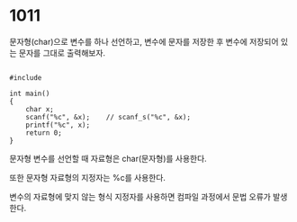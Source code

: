 # 1011

문자형(char)으로 변수를 하나 선언하고, 변수에 문자를 저장한 후
변수에 저장되어 있는 문자를 그대로 출력해보자.

<pre><code>
#include<stdio.h>

int main()
{
	char x;
	scanf("%c", &x);    // scanf_s("%c", &x);
	printf("%c", x);
	return 0;
}
</code></pre>

문자형 변수를 선언할 때 자료형은 char(문자형)를 사용한다.

또한 문자형 자료형의 지정자는 %c를 사용한다.

변수의 자료형에 맞지 않는 형식 지정자를 사용하면 컴파일 과정에서 문법 오류가 발생한다.